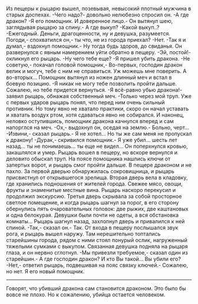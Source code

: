   Из пещеры к рыцарю вышел, позевывая, невысокий плотный мужчина в старых доспехах.
-Чего надо?- довольно нелюбезно спросил он.
-А где дракон?
-Я его помощник. И доверенное лицо.- Он вытянул шею, заглядывая рыцарю за спину.- А где выкуп?
-Какой выкуп..?
-Ежегодный. Деньги, драгоценности, ну и девушка, разумеется. Погоди,- спохватился он,- ты что, не из города приехал?
-Нет.
-Так я и думал,- вздохнул помощник.- Ну тогда будь здоров, до свиданья.
Он развернулся с явным намерением уйти обратно в пещеру.
-Эй, постой!- окликнул его рыцарь.
-Ну чего тебе еще?
-Я пришел убить дракона.
-Не советую,- покачал головой помощник,- Во-первых, господин дракон велик и могуч, тебе с ним не справиться. Уж можешь мне поверить. А во-вторых...
Помощник вытянул из ножен длинный меч и встал в боевую позицию.
-Я никак не могу тебе позволить пройти дальше. Сожалею, но тебе придется вернуться.
-Я всё-равно убью дракона!- заявил рыцарь, обнажая собственный меч.
-Только через мой труп.
Уже с первых ударов рыцарь понял, что перед ним очень сильный противник. Но тому явно не хватало практики, скоро он начал уставать и хватать воздух ртом, хотя сдаваться явно не собирался. И наконец, неловко оступившись, помощник дракона качнулся вперед и сам напорглся на меч.
-Ох,- выдохнул он, оседая на землю.- Больно, черт...
-Извини,- сказал рыцарь.- Я не хотел... Но ты же сам меня не пропускал к дракону! 
-Дурак,- скривился помощник.- Я уже убил... шесть лет назад... ты не понимаешь... ты еще не видел...
Он поперхнулся кровью, закашлялся и умер.
Рыцарь вошел в пещеру, но вскоре вернулся и деловито обыскал труп. На поясе помощника нашлись ключи от запертых ворот, и рыцарь смог пройти дальше.
В пещере драконом и не пахло. За первой дверью обнаружилась сокровищница, и рыцарь присвистнул от открывшегося зрелища. Вторая дверь вела в кладовку, где хранились подношения от жителей города. Свежее мясо, овощи, фрукты и знаменитые местные вина. Рыцарь наскоро перекусил и продолжил экскурсию. Третья дверь скрывала за собой просторное светлое помещение, и когда рыцарь шагнул за порог, в его сторону обернулись пять очаровательных головок: две рыжих, две каштановых и одна белокурая. Девушки были почти не одеты, а вся обстановка комнаты... Рыцарь шагнул назад, захлопнул дверь и привалился к ней спиной.
-Так,- сказал он.- Так.
От входа в пещеру послышался звук рога, и рыцарь вышел наружу. Там нерешительно топтались старейшины города, рядом с ними стоял понурый ослик, нагруженный тяжелыми сумками с выкупом. Связанная девушка подняла на рыцаря глаза, и он нервно сглотнул.
-Мы привезли требуемое,- сказал один из старейшин.- А где господин дракон? И кто Вы такой... Вы убили его?
-Нет,- ответил рыцарь, подвешивая на пояс связку ключей.- Сожалею, но нет. Я его новый помощник.

************************

Говорят, что убивший дракона сам становится драконом. Это было бы вовсе не плохо. Но к сожалению, убийца остается человеком.    